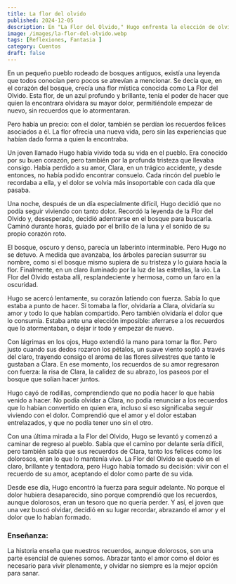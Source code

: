 ```yaml
---
title: La flor del olvido
published: 2024-12-05
description: En "La Flor del Olvido," Hugo enfrenta la elección de olvidar su dolor o mantener vivos sus recuerdos. Descubre que el amor y el dolor están entrelazados y que los recuerdos, aunque difíciles, son un tesoro invaluable.
image: /images/la-flor-del-olvido.webp
tags: [Reflexiones, Fantasia ]
category: Cuentos
draft: false 
---
```


En un pequeño pueblo rodeado de bosques antiguos, existía una leyenda que todos conocían pero pocos se atrevían a mencionar. Se decía que, en el corazón del bosque, crecía una flor mística conocida como La Flor del Olvido. Esta flor, de un azul profundo y brillante, tenía el poder de hacer que quien la encontrara olvidara su mayor dolor, permitiéndole empezar de nuevo, sin recuerdos que lo atormentaran.

Pero había un precio: con el dolor, también se perdían los recuerdos felices asociados a él. La flor ofrecía una nueva vida, pero sin las experiencias que habían dado forma a quien la encontraba.

Un joven llamado Hugo había vivido toda su vida en el pueblo. Era conocido por su buen corazón, pero también por la profunda tristeza que llevaba consigo. Había perdido a su amor, Clara, en un trágico accidente, y desde entonces, no había podido encontrar consuelo. Cada rincón del pueblo le recordaba a ella, y el dolor se volvía más insoportable con cada día que pasaba.

Una noche, después de un día especialmente difícil, Hugo decidió que no podía seguir viviendo con tanto dolor. Recordó la leyenda de la Flor del Olvido y, desesperado, decidió adentrarse en el bosque para buscarla. Caminó durante horas, guiado por el brillo de la luna y el sonido de su propio corazón roto.

El bosque, oscuro y denso, parecía un laberinto interminable. Pero Hugo no se detuvo. A medida que avanzaba, los árboles parecían susurrar su nombre, como si el bosque mismo supiera de su tristeza y lo guiara hacia la flor. Finalmente, en un claro iluminado por la luz de las estrellas, la vio. La Flor del Olvido estaba allí, resplandeciente y hermosa, como un faro en la oscuridad.

Hugo se acercó lentamente, su corazón latiendo con fuerza. Sabía lo que estaba a punto de hacer. Si tomaba la flor, olvidaría a Clara, olvidaría su amor y todo lo que habían compartido. Pero también olvidaría el dolor que lo consumía. Estaba ante una elección imposible: aferrarse a los recuerdos que lo atormentaban, o dejar ir todo y empezar de nuevo.

Con lágrimas en los ojos, Hugo extendió la mano para tomar la flor. Pero justo cuando sus dedos rozaron los pétalos, un suave viento sopló a través del claro, trayendo consigo el aroma de las flores silvestres que tanto le gustaban a Clara. En ese momento, los recuerdos de su amor regresaron con fuerza: la risa de Clara, la calidez de su abrazo, los paseos por el bosque que solían hacer juntos.

Hugo cayó de rodillas, comprendiendo que no podía hacer lo que había venido a hacer. No podía olvidar a Clara, no podía renunciar a los recuerdos que lo habían convertido en quien era, incluso si eso significaba seguir viviendo con el dolor. Comprendió que el amor y el dolor estaban entrelazados, y que no podía tener uno sin el otro.

Con una última mirada a la Flor del Olvido, Hugo se levantó y comenzó a caminar de regreso al pueblo. Sabía que el camino por delante sería difícil, pero también sabía que sus recuerdos de Clara, tanto los felices como los dolorosos, eran lo que lo mantenía vivo. La Flor del Olvido se quedó en el claro, brillante y tentadora, pero Hugo había tomado su decisión: vivir con el recuerdo de su amor, aceptando el dolor como parte de su vida.

Desde ese día, Hugo encontró la fuerza para seguir adelante. No porque el dolor hubiera desaparecido, sino porque comprendió que los recuerdos, aunque dolorosos, eran un tesoro que no quería perder. Y así, el joven que una vez buscó olvidar, decidió en su lugar recordar, abrazando el amor y el dolor que lo habían formado.

### Enseñanza:

La historia enseña que nuestros recuerdos, aunque dolorosos, son una parte esencial de quienes somos. Abrazar tanto el amor como el dolor es necesario para vivir plenamente, y olvidar no siempre es la mejor opción para sanar.